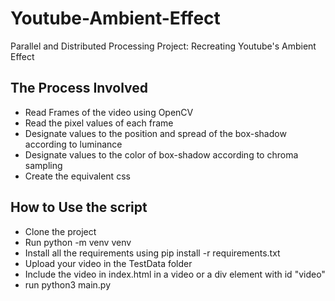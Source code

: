 
# Youtube-Ambient-Effect

Parallel and Distributed Processing Project: Recreating Youtube's Ambient Effect

## The Process Involved

* Read Frames of the video using OpenCV
* Read the pixel values of each frame
* Designate values to the position and spread of the box-shadow according to luminance
* Designate values to the color of box-shadow according to chroma sampling
* Create the equivalent css

## How to Use the script

* Clone the project
* Run python -m venv venv
* Install all the requirements using pip install -r requirements.txt
* Upload your video in the TestData folder
* Include the video in index.html in a video or a div element with id "video"
* run python3 main.py
